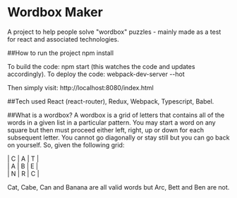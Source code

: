 # Wordbox Maker
A project to help people solve "wordbox" puzzles - mainly made as a test for react and associated technologies.

##How to run the project
npm install

To build the code: npm start (this watches the code and updates accordingly).
To deploy the code: webpack-dev-server --hot

Then simply visit: http://localhost:8080/index.html

##Tech used
React (react-router), Redux, Webpack, Typescript, Babel.

##What is a wordbox?
A wordbox is a grid of letters that contains all of the words in a given list in a particular pattern. You may start a word on any square
but then must proceed either left, right, up or down for each subsequent letter. You cannot go diagonally or stay still but you can go back
on yourself. So, given the following grid:

| C | A | T |  
| A | B | E |  
| N | R | C |  

Cat, Cabe, Can and Banana are all valid words but Arc, Bett and Ben are not.